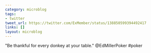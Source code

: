 ```yaml
---
category: microblog
tags:
- twitter
tweet_url: https://twitter.com/ExMember/status/138850599394492417
links: []
layout: microblog
---
```

"Be thankful for every donkey at your table." @EdMillerPoker #poker
